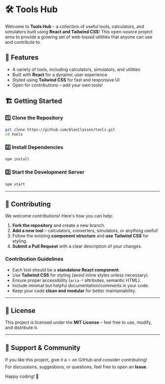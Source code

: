 # 🛠️ Tools Hub

Welcome to **Tools Hub** – a collection of useful tools, calculators, and simulators built using **React and Tailwind CSS**! This open-source project aims to provide a growing set of web-based utilities that anyone can use and contribute to.

## 🚀 Features
- A variety of tools, including calculators, simulators, and utilities
- Built with **React** for a dynamic user experience
- Styled using **Tailwind CSS** for fast and responsive UI
- Open for contributions – add your own tools!

## 🏗️ Getting Started

### 1️⃣ Clone the Repository
```bash
git clone https://github.com/AlexClassen/tools.git
cd tools
```

### 2️⃣ Install Dependencies
```bash
npm install
```

### 3️⃣ Start the Development Server
```bash
npm start
```

---

## 🤝 Contributing
We welcome contributions! Here's how you can help:
1. **Fork the repository** and create a new branch.
2. **Add a new tool** – calculators, converters, simulators, or anything useful!
3. Follow the existing **component structure** and **use Tailwind CSS** for styling.
4. **Submit a Pull Request** with a clear description of your changes.

### Contribution Guidelines
- Each tool should be a **standalone React component**.
- Use **Tailwind CSS** for styling (avoid inline styles unless necessary).
- Ensure proper accessibility (`aria-*` attributes, semantic HTML).
- Include minimal but helpful documentation/comments in your code.
- Keep your code **clean and modular** for better maintainability.

---

## 📄 License
This project is licensed under the **MIT License** – feel free to use, modify, and distribute it.

---

## 🌟 Support & Community
If you like this project, give it a ⭐ on GitHub and consider contributing!  
For discussions, suggestions, or questions, feel free to open an **Issue**.

Happy coding! 🚀
